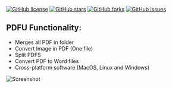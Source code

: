 [![GitHub license](https://img.shields.io/github/license/felipecaninnovaes/PDFU)](https://github.com/felipecaninnovaes/PDFU/blob/main/LICENSE)
[![GitHub stars](https://img.shields.io/github/stars/felipecaninnovaes/PDFU)](https://github.com/felipecaninnovaes/PDFU/stargazers)
[![GitHub forks](https://img.shields.io/github/forks/felipecaninnovaes/PDFU)](https://github.com/felipecaninnovaes/PDFU/network)
[![GitHub issues](https://img.shields.io/github/issues/felipecaninnovaes/PDFU)](https://github.com/felipecaninnovaes/PDFU/issues)
## PDFU Functionality:

  - Merges all PDF in folder 
  - Convert Image in PDF (One file)
  - Split PDFS
  - Convert PDF to Word files
  - Cross-platform software (MacOS, Linux and Windows)
  
  ![Screenshot](/screenshots.gif)
